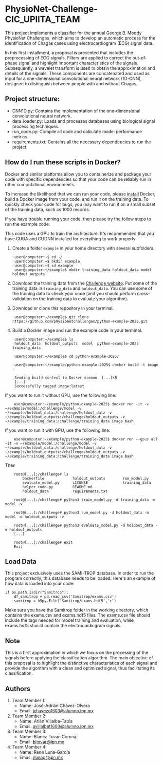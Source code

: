 # PhysioNet-Challenge-CIC_UPIITA_TEAM

This project implements a classifier for the annual George B. Moody PhysioNet Challenges, which aims to develop an automatic process for the identification of Chagas cases using electrocardiogram (ECG) signal data.

In this first installment, a proposal is presented that includes the preprocessing of ECG signals. Filters are applied to correct the out-of-phase signal and highlight important characteristics of the signals. Subsequently, a wavelet transform is used to obtain the approximation and details of the signals. These components are concatenated and used as input for a one-dimensional convolutional neural network (1D-CNN), designed to distinguish between people with and without Chagas.

## Project structure: 
- CNN1D.py: Contains the implementation of the one-dimensional convolutional neural network.
- data_loader.py: Loads and processes databases using biological signal processing techniques.
- run_code.py: Compile all code and calculate model performance metrics.
- requirements.txt: Contains all the necessary dependencies to run the project.

## How do I run these scripts in Docker?

Docker and similar platforms allow you to containerize and package your code with specific dependencies so that your code can be reliably run in other computational environments.

To increase the likelihood that we can run your code, please [install](https://docs.docker.com/get-docker/) Docker, build a Docker image from your code, and run it on the training data. To quickly check your code for bugs, you may want to run it on a small subset of the training data, such as 1000 records.

If you have trouble running your code, then please try the follow steps to run the example code.

This code uses a GPU to train the architecture. It's recommended that you have CUDA and CUDNN installed for everything to work properly.

1. Create a folder `example` in your home directory with several subfolders.

        user@computer:~$ cd ~/
        user@computer:~$ mkdir example
        user@computer:~$ cd example
        user@computer:~/example$ mkdir training_data holdout_data model holdout_outputs

2. Download the training data from the [Challenge website](https://physionetchallenges.org/2025/#data). Put some of the training data in `training_data` and `holdout_data`. You can use some of the training data to check your code (and you should perform cross-validation on the training data to evaluate your algorithm).

3. Download or clone this repository in your terminal.

        user@computer:~/example$ git clone https://github.com/physionetchallenges/python-example-2025.git
   

5. Build a Docker image and run the example code in your terminal.

        user@computer:~/example$ ls
        holdout_data  holdout_outputs  model  python-example-2025  training_data

        user@computer:~/example$ cd python-example-2025/

        user@computer:~/example/python-example-2025$ docker build -t image .

        Sending build context to Docker daemon  [...]kB
        [...]
        Successfully tagged image:latest

If you want to run it without GPU, use the following line: 

        user@computer:~/example/python-example-2025$ docker run -it -v ~/example/model:/challenge/model -v ~/example/holdout_data:/challenge/holdout_data -v ~/example/holdout_outputs:/challenge/holdout_outputs -v ~/example/training_data:/challenge/training_data image bash

If you want ro run it with GPU, use the following line:

        user@computer:~/example/python-example-2025$ docker run --gpus all -it -v ~/example/model:/challenge/model -v ~/example/holdout_data:/challenge/holdout_data -v ~/example/holdout_outputs:/challenge/holdout_outputs -v ~/example/training_data:/challenge/training_data image bash

Then

        root@[...]:/challenge# ls
            Dockerfile             holdout_outputs        run_model.py
            evaluate_model.py      LICENSE                training_data
            helper_code.py         README.md      
            holdout_data           requirements.txt

        root@[...]:/challenge# python3 train_model.py -d training_data -m model -v

        root@[...]:/challenge# python3 run_model.py -d holdout_data -m model -o holdout_outputs -v

        root@[...]:/challenge# python3 evaluate_model.py -d holdout_data -o holdout_outputs
        [...]

        root@[...]:/challenge# exit
        Exit

## Load Data 
This project exclusively uses the SAMI-TROP database. In order to run the program correctly, this database needs to be loaded. Here's an example of how data is loaded into your code:
```
if os.path.isdir("Samitrop"):
    df_samitrop = pd.read_csv('Samitrop/exams.csv')
    samitrop = h5py.File('Samitrop/exams.hdf5','r')
```
Make sure you have the Samitrop folder in the working directory, which contains the exams.csv and exams.hdf5 files. The exams.csv file should include the tags needed for model training and evaluation, while exams.hdf5 should contain the electrocardiogram signals.

## Note
This is a first approximation in which we focus on the processing of the signals before applying the classification algorithm. The main objective of this proposal is to highlight the distinctive characteristics of each signal and provide the algorithm with a clean and optimized signal, thus facilitating its classification.

## Authors
1. Team Member 1:
   - Name: José-Adrián Chávez-Olvera
   - Email: jchavezo1603@alumno.ipn.mx
2. Team Member 2:
   - Name: Arián Villalba-Tapia
   - Email: avillalbat1600@alumno.ipn.mx
3. Team Member 3:
   - Name: Blanca Tovar-Corona
   - Email: bltovar@ipn.mx
4. Team Member 4:
   - Name: René Luna-García
   - Email: rlunag@ipn.mx
